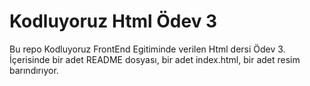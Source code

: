# Kodluyoruz Html Ödev 3

Bu repo Kodluyoruz FrontEnd Egitiminde verilen Html dersi Ödev 3. İçerisinde bir adet README dosyası, bir adet index.html, bir adet resim barındırıyor.